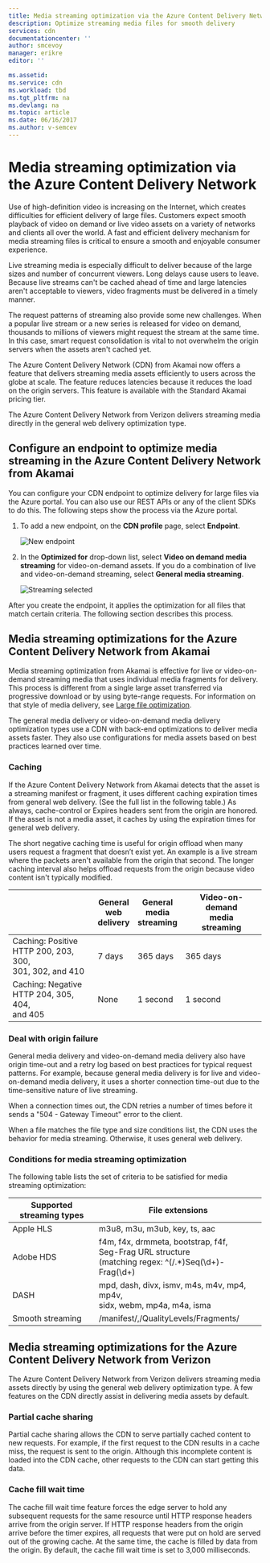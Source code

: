 ```yaml
---
title: Media streaming optimization via the Azure Content Delivery Network
description: Optimize streaming media files for smooth delivery
services: cdn
documentationcenter: ''
author: smcevoy
manager: erikre
editor: ''

ms.assetid:
ms.service: cdn
ms.workload: tbd
ms.tgt_pltfrm: na
ms.devlang: na
ms.topic: article
ms.date: 06/16/2017
ms.author: v-semcev
---
```

# Media streaming optimization via the Azure Content Delivery Network 
 
Use of high-definition video is increasing on the Internet, which creates difficulties for efficient delivery of large files. Customers expect smooth playback of video on demand or live video assets on a variety of networks and clients all over the world. A fast and efficient delivery mechanism for media streaming files is critical to ensure a smooth and enjoyable consumer experience.  

Live streaming media is especially difficult to deliver because of the large sizes and number of concurrent viewers. Long delays cause users to leave. Because live streams can't be cached ahead of time and large latencies aren't acceptable to viewers, video fragments must be delivered in a timely manner. 

The request patterns of streaming also provide some new challenges. When a popular live stream or a new series is released for video on demand, thousands to millions of viewers might request the stream at the same time. In this case, smart request consolidation is vital to not overwhelm the origin servers when the assets aren't cached yet.
 
The Azure Content Delivery Network (CDN) from Akamai now offers a feature that delivers streaming media assets efficiently to users across the globe at scale. The feature reduces latencies because it reduces the load on the origin servers. This feature is available with the Standard Akamai pricing tier. 

The Azure Content Delivery Network from Verizon delivers streaming media directly in the general web delivery optimization type.
 
## Configure an endpoint to optimize media streaming in the Azure Content Delivery Network from Akamai
 
You can configure your CDN endpoint to optimize delivery for large files via the Azure portal. You can also use our REST APIs or any of the client SDKs to do this. The following steps show the process via the Azure portal.

1. To add a new endpoint, on the **CDN profile** page, select **Endpoint**.
  
    ![New endpoint](./media/cdn-media-streaming-optimization/01_Adding.png)

2. In the **Optimized for** drop-down list, select **Video on demand media streaming** for video-on-demand assets. If you do a combination of live and video-on-demand streaming, select **General media streaming**.

    ![Streaming selected](./media/cdn-media-streaming-optimization/02_Creating.png) 
 
After you create the endpoint, it applies the optimization for all files that match certain criteria. The following section describes this process. 
 
## Media streaming optimizations for the Azure Content Delivery Network from Akamai
 
Media streaming optimization from Akamai is effective for live or video-on-demand streaming media that uses individual media fragments for delivery. This process is different from a single large asset transferred via progressive download or by using byte-range requests. For information on that style of media delivery, see [Large file optimization](cdn-large-file-optimization.md).


The general media delivery or video-on-demand media delivery optimization types use a CDN with back-end optimizations to deliver media assets faster. They also use configurations for media assets based on best practices learned over time.

### Caching

If the Azure Content Delivery Network from Akamai detects that the asset is a streaming manifest or fragment, it uses different caching expiration times from general web delivery. (See the full list in the following table.) As always, cache-control or Expires headers sent from the origin are honored. If the asset is not a media asset, it caches by using the expiration times for general web delivery.

The short negative caching time is useful for origin offload when many users request a fragment that doesn’t exist yet. An example is a live stream where the packets aren't available from the origin that second. The longer caching interval also helps offload requests from the origin because video content isn't typically modified.
 

|    | General<br> web<br>delivery | General<br> media<br> streaming | Video-on-demand <br>media<br> streaming  
--- | --- | --- | ---
Caching: Positive <br> HTTP 200, 203, 300, <br> 301, 302, and 410 | 7 days |365 days | 365 days   
Caching: Negative <br> HTTP 204, 305, 404, <br> and 405 | None | 1 second | 1 second
 
### Deal with origin failure  

General media delivery and video-on-demand media delivery also have origin time-out and a retry log based on best practices for typical request patterns. For example, because general media delivery is for live and video-on-demand media delivery, it uses a shorter connection time-out due to the time-sensitive nature of live streaming.

When a connection times out, the CDN retries a number of times before it sends a "504 - Gateway Timeout" error to the client. 

When a file matches the file type and size conditions list, the CDN uses the behavior for media streaming. Otherwise, it uses general web delivery.
   
### Conditions for media streaming optimization 

The following table lists the set of criteria to be satisfied for media streaming optimization: 
 
Supported streaming types | File extensions  
--- | ---  
Apple HLS | m3u8, m3u, m3ub, key, ts, aac
Adobe HDS | f4m, f4x, drmmeta, bootstrap, f4f,<br>Seg-Frag URL structure <br> (matching regex: ^(/.*)Seq(\d+)-Frag(\d+)
DASH | mpd, dash, divx, ismv, m4s, m4v, mp4, mp4v, <br> sidx, webm, mp4a, m4a, isma
Smooth streaming | /manifest/,/QualityLevels/Fragments/
  

 
## Media streaming optimizations for the Azure Content Delivery Network from Verizon

The Azure Content Delivery Network from Verizon delivers streaming media assets directly by using the general web delivery optimization type. A few features on the CDN directly assist in delivering media assets by default.

### Partial cache sharing

Partial cache sharing allows the CDN to serve partially cached content to new requests. For example, if the first request to the CDN results in a cache miss, the request is sent to the origin. Although this incomplete content is loaded into the CDN cache, other requests to the CDN can start getting this data. 

### Cache fill wait time

 The cache fill wait time feature forces the edge server to hold any subsequent requests for the same resource until HTTP response headers arrive from the origin server. If HTTP response headers from the origin  arrive before the timer expires, all requests that were put on hold are served out of the growing cache. At the same time, the cache is filled by data from the origin. By default, the cache fill wait time is set to 3,000 milliseconds. 

